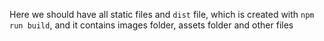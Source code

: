 Here we should have all static files and ``dist`` file, which is created with ``npm run build``, and it contains images folder, assets folder and other files
